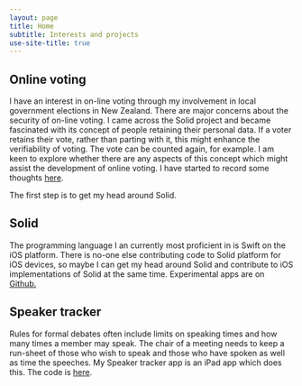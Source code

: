 ```yaml
---
layout: page
title: Home
subtitle: Interests and projects
use-site-title: true
---
```


## Online voting
I have an interest in on-line voting through my involvement in local government elections in New Zealand. There are major concerns about the security of on-line voting.  I came across the Solid project and became fascinated with its concept of people retaining their personal data. If a voter retains their vote, rather than parting with it, this might enhance the verifiability of voting. The vote can be counted again, for example. I am keen to explore whether there are any aspects of this concept which might assist the development of online voting.  I have started to record some thoughts [here](Solid-and-online-voting).

The first step is to get my head around Solid.

## Solid
The programming language I an currently most proficient in is Swift on the iOS platform.  There is no-one else contributing code to Solid platform for iOS devices, so maybe I can get my head around Solid and contribute to iOS implementations of Solid at the same time.  Experimental apps are on [Github.](https://github.com/wrmack?tab=repositories)

## Speaker tracker
Rules for formal debates often include limits on speaking times and how many times a member may speak.  The chair of a meeting needs to keep a run-sheet of those who wish to speak and those who have spoken as well as time the speeches. My Speaker tracker app is an iPad app which does this. The code is [here](https://github.com/wrmack/SpeakerTracker).

